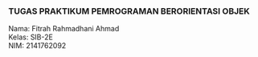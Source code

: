 ### TUGAS PRAKTIKUM PEMROGRAMAN BERORIENTASI OBJEK  

Nama: Fitrah Rahmadhani Ahmad  
Kelas: SIB-2E  
NIM: 2141762092
